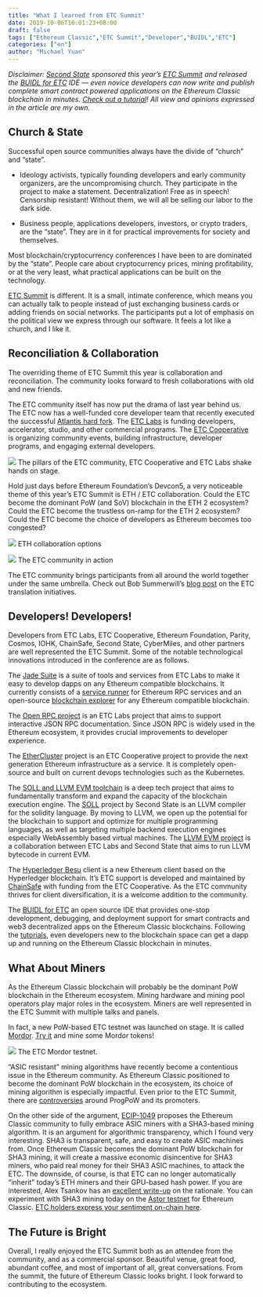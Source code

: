 ```yaml
---
title: "What I learned from ETC Summit"
date: 2019-10-06T10:01:23+08:00
draft: false
tags: ["Ethereum Classic","ETC Summit","Developer","BUIDL","ETC"]
categories: ["en"]
author: "Michael Yuan"
---
```


*Disclaimer: [Second State](https://www.secondstate.io/) sponsored this year’s [ETC Summit](https://etcsummit.com/) and released the [BUIDL for ETC](https://www.secondstate.io/etc/) IDE — even novice developers can now write and publish complete smart contract powered applications on the Ethereum Classic blockchain in minutes. [Check out a tutorial](https://hackernoon.com/easier-and-faster-dapps-on-the-ethereum-classic-blockchain-r9qn34a7)! All view and opinions expressed in the article are my own.*

## Church & State

Successful open source communities always have the divide of “church” and “state”. 

* Ideology activists, typically founding developers and early community organizers, are the uncompromising church. They participate in the project to make a statement. Decentralization! Free as in speech! Censorship resistant! Without them, we will all be selling our labor to the dark side. 

* Business people, applications developers, investors, or crypto traders, are the “state”. They are in it for practical improvements for society and themselves. 

Most blockchain/cryptocurrency conferences I have been to are dominated by the “state”. People care about cryptocurrency prices, mining profitability, or at the very least, what practical applications can be built on the technology. 

[ETC Summit](https://etcsummit.com) is different. It is a small, intimate conference, which means you can actually talk to people instead of just exchanging business cards or adding friends on social networks. The participants put a lot of emphasis on the political view we express through our software. It feels a lot like a church, and I like it. 

## Reconciliation & Collaboration
The overriding theme of ETC Summit this year is collaboration and reconciliation. The community looks forward to fresh collaborations with old and new friends. 

The ETC community itself has now put the drama of last year behind us. The ETC now has a well-funded core developer team that recently executed the successful [Atlantis hard fork](https://www.coindesk.com/ethereum-classic-successfully-forks-improving-interoperability-with-ethereum). The [ETC Labs](https://etclabs.org/) is funding developers, accelerator, studio, and other commercial programs. The [ETC Cooperative](https://etccooperative.org/) is organizing community events, building infrastructure, developer programs, and engaging external developers.

![](/images/20191006-etc-summit-recap-01.png)
The pillars of the ETC community, ETC Cooperative and ETC Labs shake hands on stage. 

Hold just days before Ethereum Foundation’s Devcon5, a very noticeable theme of this year’s ETC Summit is ETH / ETC collaboration. Could the ETC become the dominant PoW (and SoV) blockchain in the ETH 2 ecosystem? Could the ETC become the trustless on-ramp for the ETH 2 ecosystem? Could the ETC become the choice of developers as Ethereum becomes too congested? 

![](/images/20191006-etc-summit-recap-02.png)
ETH collaboration options

![](/images/20191006-etc-summit-recap-03.png)
The ETC community in action

The ETC community brings participants from all around the world together under the same umbrella. Check out Bob Summerwill’s [blog post](https://bobsummerwill.com/2019/10/03/addressing-east-west-disconnect-in-etc/) on the ETC translation initiatives. 

## Developers! Developers!
Developers from ETC Labs, ETC Cooperative, Ethereum Foundation, Parity, Cosmos, IOHK, ChainSafe, Second State, CyberMiles, and other partners are well represented the ETC Summit. Some of the notable technological innovations introduced in the conference are as follows.

The [Jade Suite](https://jade.builders/) is a suite of tools and services from ETC Labs to make it easy to develop dapps on any Ethereum compatible blockchains. It currently consists of a [service runner](https://medium.com/ethereum-classic-labs/jade-service-runner-f63e14c1b81b) for Ethereum RPC services and an open-source [blockchain explorer](https://medium.com/etclabscore/jade-explorer-a-minimal-block-explorer-for-the-ethereum-stack-a0df1aecdc38) for any Ethereum compatible blockchain.  

The [Open RPC project](https://open-rpc.org/) is an ETC Labs project that aims to support interactive JSON RPC documentation. Since JSON RPC is widely used in the Ethereum ecosystem, it provides crucial improvements to developer experience.

The [EtherCluster](https://www.ethercluster.com/) project is an ETC Cooperative project to provide the next generation Ethereum infrastructure as a service. It is completely open-source and built on current devops technologies such as the Kubernetes.

The [SOLL and LLVM EVM toolchain](https://blog.secondstate.io/post/20190901-etc-partners-with-secondstate/) is a deep tech project that aims to fundamentally transform and expand the capacity of the blockchain execution engine. The [SOLL](https://github.com/second-state/soll) project by Second State is an LLVM compiler for the solidity language. By moving to LLVM, we open up the potential for the blockchain to support and optimize for multiple programming languages, as well as targeting multiple backend execution engines especially WebAssembly based virtual machines. The [LLVM EVM project](https://medium.com/etclabscore/the-evm-llvm-is-coming-to-ethereum-classic-what-you-need-to-know-c13962f25571) is a collaboration between ETC Labs and Second State that aims to run LLVM bytecode in current EVM. 

The [Hyperledger Besu](https://www.hyperledger.org/projects/besu) client is a new Ethereum client based on the Hyperledger blockchain. It’s ETC support is developed and maintained by [ChainSafe](https://chainsafe.io/) with funding from the ETC Cooperative. As the ETC community thrives for client diversification, it is a welcome addition to the community. 

The [BUIDL for ETC](https://www.secondstate.io/etc/) an open source IDE that provides one-stop development, debugging, and deployment support for smart contracts and web3 decentralized apps on the Ethereum Classic blockchains. Following the [tutorials](https://docs.secondstate.io/buidl-developer-tool/demo-a-voting-dapp/ethereum-classic), even developers new to the blockchain space can get a dapp up and running on the Ethereum Classic blockchain in minutes.

## What About Miners
As the Ethereum Classic blockchain will probably be the dominant PoW blockchain in the Ethereum ecosystem. Mining hardware and mining pool operators play major roles in the ecosystem. Miners are well represented in the ETC Summit with multiple talks and panels. 

In fact, a new PoW-based ETC testnet was launched on stage. It is called [Mordor](https://www.thecoinrepublic.com/etc-summit-ethereum-classic-launched-mordor-its-new-testnet/). [Try it](https://github.com/eth-classic/mordor) and mine some Mordor tokens!

![](/images/20191006-etc-summit-recap-04.png)
The ETC Mordor testnet.

“ASIC resistant” mining algorithms have recently become a contentious issue in the Ethereum community. As Ethereum Classic positioned to become the dominant PoW blockchain in the ecosystem, its choice of mining algorithm is especially impactful. Even prior to the ETC Summit, there are [controversies](https://bobsummerwill.com/2019/09/17/progpow-author-kristy-leigh-minehan-uninvited-from-etc-summit/) around ProgPoW and its promoters.

On the other side of the argument, [ECIP-1049](https://github.com/ethereumclassic/ECIPs/issues/13) proposes the Ethereum Classic community to fully embrace ASIC miners with a SHA3-based mining algorithm. It is an argument for algorithmic transparency, which I found very interesting. SHA3 is transparent, safe, and easy to create ASIC machines from. Once Ethereum Classic becomes the dominant PoW blockchain for SHA3 mining, it will create a massive economic disincentive for SHA3 miners, who paid real money for their SHA3 ASIC machines, to attack the ETC. The downside, of course, is that ETC can no longer automatically “inherit” today’s ETH miners and their GPU-based hash power. If you are interested, Alex Tsankov has an [excellent write-up](https://medium.com/coinmonks/ecip-1049-why-ethereum-classic-should-adopt-keccak256-for-its-proof-of-work-algorithm-e45aee32d8a9) on the rationale. You can experiment with SHA3 mining today on the [Astor testnet](https://medium.com/@antsankov/the-what-why-and-how-of-astor-testnet-e7366ba2a730) for Ethereum Classic. [ETC holders express your sentiment on-chain here](https://opendapps.secondstate.io/ECIP1049_1570410786520.html).

## The Future is Bright
Overall, I really enjoyed the ETC Summit both as an attendee from the community, and as a commercial sponsor. Beautiful venue, great food, abundant coffee, and most of important of all, great conversations. From the summit, the future of Ethereum Classic looks bright. I look forward to contributing to the ecosystem.
